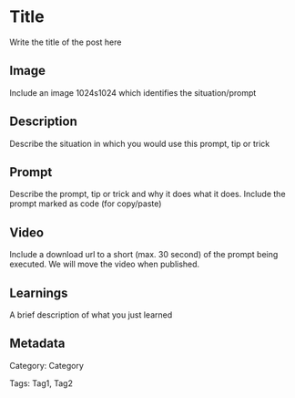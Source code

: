 # Title

Write the title of the post here

## Image

Include an image 1024s1024 which identifies the situation/prompt

## Description

Describe the situation in which you would use this prompt, tip or trick

## Prompt

Describe the prompt, tip or trick and why it does what it does.
Include the prompt marked as code (for copy/paste)

## Video

Include a download url to a short (max. 30 second) of the prompt being executed.
We will move the video when published.

## Learnings

A brief description of what you just learned

## Metadata

Category: Category

Tags: Tag1, Tag2
